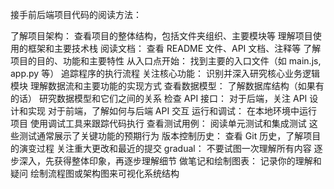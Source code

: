 接手前后端项目代码的阅读方法：

了解项目架构：
查看项目的整体结构，包括文件夹组织、主要模块等
理解项目使用的框架和主要技术栈
阅读文档：
查看 README 文件、API 文档、注释等
了解项目的目的、功能和主要特性
从入口点开始：
找到主要的入口文件（如 main.js, app.py 等）
追踪程序的执行流程
关注核心功能：
识别并深入研究核心业务逻辑模块
理解数据流和主要功能的实现方式
查看数据模型：
了解数据库结构（如果有的话）
研究数据模型和它们之间的关系
检查 API 接口：
对于后端，关注 API 设计和实现
对于前端，了解如何与后端 API 交互
运行和调试：
在本地环境中运行项目
使用调试工具来跟踪代码执行
查看测试用例：
阅读单元测试和集成测试
这些测试通常展示了关键功能的预期行为
版本控制历史：
查看 Git 历史，了解项目的演变过程
关注重大更改和最近的提交
gradual：
不要试图一次理解所有内容
逐步深入，先获得整体印象，再逐步理解细节
做笔记和绘制图表：
记录你的理解和疑问
绘制流程图或架构图来可视化系统结构